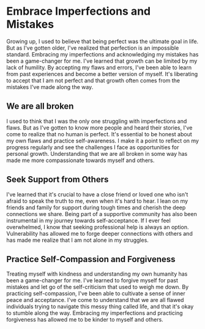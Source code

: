 # Embrace Imperfections and Mistakes

Growing up, I used to believe that being perfect was the ultimate goal in life. But as I've gotten older, I've realized
that perfection is an impossible standard. Embracing my imperfections and acknowledging my mistakes has been a
game-changer for me. I've learned that growth can be limited by my lack of humility. By accepting my flaws and errors,
I've been able to learn from past experiences and become a better version of myself. It's liberating to accept that I am
not perfect and that growth often comes from the mistakes I've made along the way.

## We are all broken

I used to think that I was the only one struggling with imperfections and flaws. But as I've gotten to know more people
and heard their stories, I've come to realize that no human is perfect. It's essential to be honest about my own flaws
and practice self-awareness. I make it a point to reflect on my progress regularly and see the challenges I face as
opportunities for personal growth. Understanding that we are all broken in some way has made me more compassionate
towards myself and others.

## Seek Support from Others

I've learned that it's crucial to have a close friend or loved one who isn't afraid to speak the truth to me, even when
it's hard to hear. I lean on my friends and family for support during tough times and cherish the deep connections we
share. Being part of a supportive community has also been instrumental in my journey towards self-acceptance. If I ever
feel overwhelmed, I know that seeking professional help is always an option. Vulnerability has allowed me to forge
deeper connections with others and has made me realize that I am not alone in my struggles.

## Practice Self-Compassion and Forgiveness

Treating myself with kindness and understanding my own humanity has been a game-changer for me. I've learned to forgive
myself for past mistakes and let go of the self-criticism that used to weigh me down. By practicing self-compassion,
I've been able to cultivate a sense of inner peace and acceptance. I've come to understand that we are all flawed
individuals trying to navigate this messy thing called life, and that it's okay to stumble along the way. Embracing my
imperfections and practicing forgiveness has allowed me to be kinder to myself and others.

